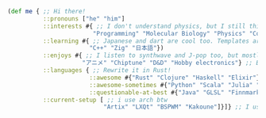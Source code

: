 ```clojure
(def me { ;; Hi there!
          ::pronouns ["he" "him"]
          ::interests #{ ;; I don't understand physics, but I still think it's cool.
                        "Programming" "Molecular Biology" "Physics" "Conlangs" "Birdwatching"}
          ::learning #{ ;; Japanese and dart are cool too. Templates are nightmare fuel.
                       "C++" "Zig" "日本語"})
          ::enjoys #{ ;; I listen to synthwave and J-pop too, but mostly chiptune. 
                     "アニメ" "Chiptune" "D&D" "Hobby electronics"} ;; Exploded Arduino Count: 1
          ::languages { ;; Rewrite it in Rust!
                       ::awesome #{"Rust" "Clojure" "Haskell" "Elixir"}
                       ::awesome-sometimes #{"Python" "Scala" "Julia" "C"}
                       ::questionable-at-best #{"Java" "GLSL" "Finnmark"}} ;; Only GLSL has a good excuse.
          ::current-setup [ ;; i use arch btw
                           "Artix" "LXQt" "BSPWM" "Kakoune"]}]} ;; I use runit as my init system
```

<!--
**LostBitset/LostBitset** is a ✨ _special_ ✨ repository because its `README.md` (this file) appears on your GitHub profile.

Here are some ideas to get you started:

- 🔭 I’m currently working on ...
- 🌱 I’m currently learning ...
- 👯 I’m looking to collaborate on ...
- 🤔 I’m looking for help with ...
- 💬 Ask me about ...
- 📫 How to reach me: ...
- 😄 Pronouns: ...
- ⚡ Fun fact: ...
-->
